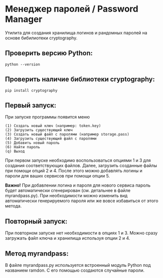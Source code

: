 # Менеджер паролей / Password Manager

Утилита для создания хранилища логинов и рандомных паролей на основе бибилиотеки cryptography.

## Проверить версию Python:
```
python --version
```

## Проверить наличие библиотеки cryptography:

```
pip install cryptography
```

## Первый запуск:

При запуске программы появится меню

```
(1) Создать новый ключ (например: token.key)
(2) Загрузить существующий ключ
(3) Создать новый файл с паролями (например storage.pass)
(4) Загрузить существующий файл с паролями
(5) Добавить новый пароль
(6) Найти пароль
(q) Выход
```

При первом запуске необходимо воспользоваться опциями 1 и 3 для создания соответствующих файлов. Далее, загрузить созданные файлы при помощи опций 2 и 4. После этого можно добавлять логины и пароли для ваших сервисов при помощи опции 5. 

**Важно!** При добавлении логина и пароля для нового сервиса пароль будет автоматически сгенерирован (см. детальнее в файле myrandpass.py). При необходимости можно изменить вид автоматически генерируемого пароля или же вовсе избавиться от этого метода.

## Повторный запуск:

При повторном запуске нет необходимости в опциях 1 и 3. Можно сразу загружать файл ключа и хранилища используя опции 2 и 4. 

## Метод myrandpass:

В файле myrandpass.py используется встроенный модуль Python под названием ramdon. С его помощью создаются случайные пароли.
